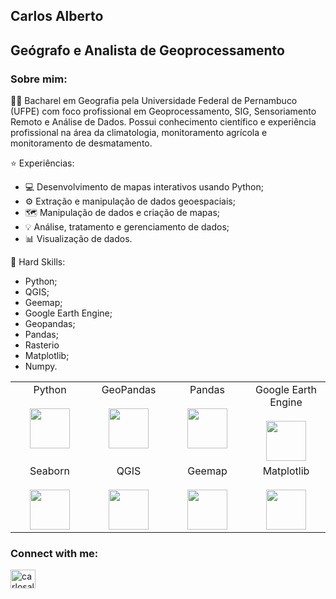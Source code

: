 ## Carlos Alberto

## Geógrafo e Analista de Geoprocessamento

### Sobre mim:
👩‍🎓 Bacharel em Geografia pela Universidade Federal de Pernambuco (UFPE) com foco profissional em Geoprocessamento, SIG, Sensoriamento Remoto e Análise de Dados. Possui conhecimento científico e experiência profissional na área da climatologia, monitoramento agrícola e monitoramento de desmatamento.

⭐️ Experiências:
* 💻 Desenvolvimento de mapas interativos usando Python;
* ⚙️ Extração e manipulação de dados geoespaciais;
* 🗺️ Manipulação de dados e criação de mapas;
* 💡 Análise, tratamento e gerenciamento de dados;
* 📊 Visualização de dados.

🧠 Hard Skills:
* Python;
* QGIS;
* Geemap;
* Google Earth Engine;
* Geopandas;
* Pandas;
* Rasterio
* Matplotlib;
* Numpy.

<table align="center">
  <tbody>
    <tr valign="top">
      <td width="25%" align="center">
        <span>Python</span><br><br>
        <img height="64px" src="https://cdn.svgporn.com/logos/python.svg">
      </td>
      <td width="25%" align="center">
        <span>GeoPandas</span><br><br>
        <img height="64px" src="https://geopandas.org/en/stable/_images/geopandas_logo.png">
      </td>
      <td width="25%" align="center">
        <span>Pandas</span><br><br>
        <img height="64px" src="https://pandas.pydata.org/static/img/pandas.svg">
      </td>
      <td width="25%" align="center">
        <span>Google Earth Engine</span><br><br>
        <img height="64px" src="https://developers.google.com/static/earth-engine/images/landing_ee_logo_480.png">
      </td>
    </tr>
    <tr valign="top">
      <td width="25%" align="center">
        <span>Seaborn</span><br><br>
        <img height="64px" src="https://seaborn.pydata.org/_static/logo-wide-lightbg.svg">
      </td>
      <td width="25%" align="center">
        <span>QGIS</span><br><br>
        <img height="64px" src="https://upload.wikimedia.org/wikipedia/commons/thumb/c/c2/QGIS_logo%2C_2017.svg/801px-QGIS_logo%2C_2017.svg.png">
      </td>
      <td width="25%" align="center">
        <span>Geemap</span><br><br>
        <img height="64px" src="https://i.imgur.com/9OOSpDm.png">
      </td>
      <td width="25%" align="center">
        <span>Matplotlib</span><br><br>
        <img height="64px" src="https://matplotlib.org/_images/sphx_glr_logos2_001.png">
      </td>
    </tr>
  </tbody>
</table>

<h3 align="left">Connect with me:</h3>
<p align="left">
<a href="https://linkedin.com/in/carlosalbertodeassis" target="blank"><img align="center" src="https://raw.githubusercontent.com/rahuldkjain/github-profile-readme-generator/master/src/images/icons/Social/linked-in-alt.svg" alt="carlosalbertodeassis" height="30" width="40" /></a>
</p>
